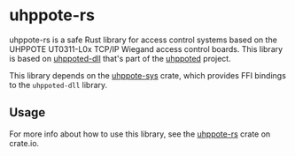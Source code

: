 # uhppote-rs

uhppote-rs is a safe Rust library for access control systems based on the UHPPOTE UT0311-L0x TCP/IP Wiegand access control boards. This library is based on [uhppoted-dll](https://github.com/uhppoted/uhppoted-dll) that's part of the [uhppoted](https://github.com/uhppoted/uhppoted) project.

This library depends on the [uhppote-sys](https://docs.rs/uhppote-sys/1/) crate, which provides FFI bindings to the `uhppoted-dll` library.

## Usage

For more info about how to use this library, see the [uhppote-rs](https://docs.rs/uhppote-rs/1/) crate on crate.io.
